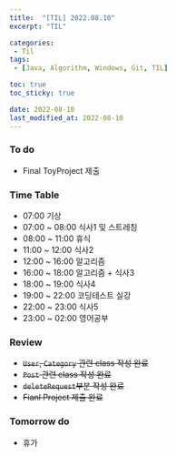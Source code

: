 ```yaml
---
title:  "[TIL] 2022.08.10"
excerpt: "TIL"

categories:
 - Til
tags:
 - [Java, Algorithm, Windows, Git, TIL]

toc: true
toc_sticky: true

date: 2022-08-10
last_modified_at: 2022-08-10
---
```



### To do
- Final ToyProject 제출


### Time Table
- 07:00 기상
- 07:00 ~ 08:00 식사1 및 스트레칭
- 08:00 ~ 11:00 휴식
- 11:00 ~ 12:00 식사2 
- 12:00 ~ 16:00 알고리즘
- 16:00 ~ 18:00 알고리즘 + 식사3
- 18:00 ~ 19:00 식사4
- 19:00 ~ 22:00 코딩테스트 실강
- 22:00 ~ 23:00 식사5
- 23:00 ~ 02:00 영어공부


### Review
- ~~`User`, `Category` 관련 class 작성 완료~~
- ~~`Post` 관련 class 작성 완료~~
- ~~`deleteRequest`부분 작성 완료~~
- ~~Fianl Project 제출 완료~~

### Tomorrow do
- 휴가